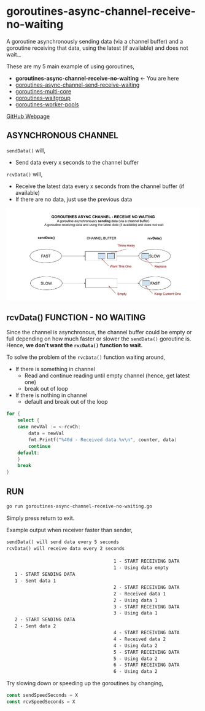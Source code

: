 # goroutines-async-channel-receive-no-waiting

A goroutine asynchronously sending data (via a channel buffer) and a goroutine
receiving that data, using the latest (if available) and does not wait._

These are my 5 main example of using goroutines,

* **goroutines-async-channel-receive-no-waiting** <- You are here
* [goroutines-async-channel-send-receive-waiting](https://github.com/JeffDeCola/my-go-examples/tree/master/goroutines/goroutines-async-channel-send-receive-waiting)
* [goroutines-multi-core](https://github.com/JeffDeCola/my-go-examples/tree/master/goroutines/goroutines-multi-core)
* [goroutines-waitgroup](https://github.com/JeffDeCola/my-go-examples/tree/master/goroutines/goroutines-waitgroup)
* [goroutines-worker-pools](https://github.com/JeffDeCola/my-go-examples/tree/master/goroutines/goroutines-worker-pools)

[GitHub Webpage](https://jeffdecola.github.io/my-go-examples/)

## ASYNCHRONOUS CHANNEL

`sendData()` will,

* Send data every x seconds to the channel buffer

`rcvData()` will,

* Receive the latest data every x seconds from the channel buffer (if available)
* If there are no data, just use the previous data

![IMAGE - goroutines-async-channel-receive-no-waiting - IMAGE](../../docs/pics/goroutines-async-channel-receive-no-waiting.jpg)

## rcvData() FUNCTION - NO WAITING

Since the channel is asynchronous, the channel buffer could be empty or full
depending on how much faster or slower the `sendData()` goroutine is.
Hence, **we don't want the `rvcData()` function to wait.**

To solve the problem of the `rvcData()` function waiting around,

* If there is something in channel
  * Read and continue reading until empty channel (hence, get latest one)
  * break out of loop
* If there is nothing in channel
  * default and break out of the loop

```go
for {
    select {
    case newVal := <-rcvCh:
        data = newVal
        fmt.Printf("%40d - Received data %v\n", counter, data)
        continue
    default:
    }
    break
}
```

## RUN

```bash
go run goroutines-async-channel-receive-no-waiting.go
```

Simply press return to exit.

Example output when receiver faster than sender,

```txt
sendData() will send data every 5 seconds
rcvData() will receive data every 2 seconds

                                       1 - START RECEIVING DATA
                                       1 - Using data empty
   1 - START SENDING DATA
   1 - Sent data 1
                                       2 - START RECEIVING DATA
                                       2 - Received data 1
                                       2 - Using data 1
                                       3 - START RECEIVING DATA
                                       3 - Using data 1
   2 - START SENDING DATA
   2 - Sent data 2
                                       4 - START RECEIVING DATA
                                       4 - Received data 2
                                       4 - Using data 2
                                       5 - START RECEIVING DATA
                                       5 - Using data 2
                                       6 - START RECEIVING DATA
                                       6 - Using data 2
```

Try slowing down or speeding up the goroutines by changing,

```go
const sendSpeedSeconds = X
const rcvSpeedSeconds = X
```
